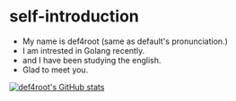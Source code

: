# self-introduction
- My name is def4root (same as default's pronunciation.)
- I am intrested in Golang recently.
- and I have been studying the english.
- Glad to meet you.

[![def4root's GitHub stats](https://github-readme-stats.vercel.app/api?username=def4root&show_icons=true&theme=dark)](https://github.com/def4root/github-readme-stats)
